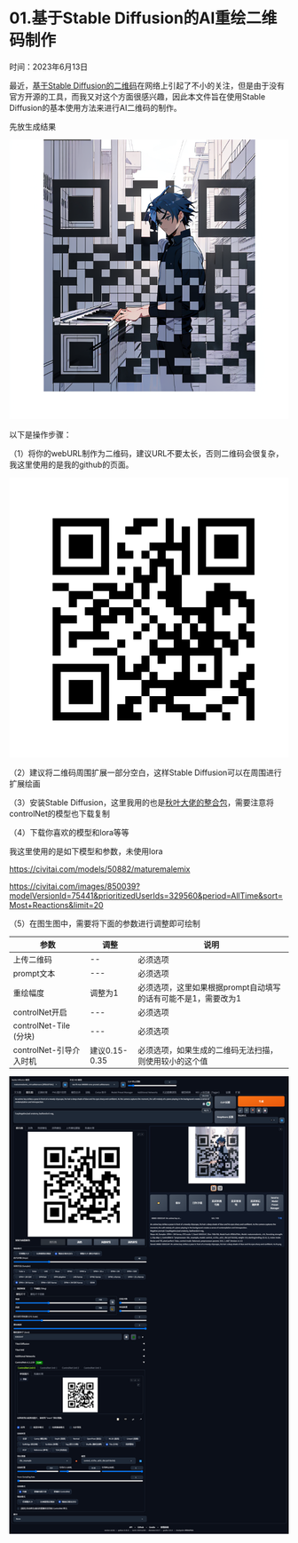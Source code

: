 # 01.基于Stable Diffusion的AI重绘二维码制作

时间：2023年6月13日

最近，[基于Stable Diffusion的二维码](https://mp.weixin.qq.com/s/8Pl2Dxuf4bHcMpYXdpGh6g)在网络上引起了不小的关注，但是由于没有官方开源的工具，而我又对这个方面很感兴趣，因此本文件旨在使用Stable Diffusion的基本使用方法来进行AI二维码的制作。

先放生成结果

![结果](imgs/sd-qrcode.png)

以下是操作步骤：

（1）将你的webURL制作为二维码，建议URL不要太长，否则二维码会很复杂，我这里使用的是我的github的页面。

![QRcode](imgs/qrcode.png)

（2）建议将二维码周围扩展一部分空白，这样Stable Diffusion可以在周围进行扩展绘画

（3）安装Stable Diffusion，这里我用的也是[秋叶大佬的整合包](https://space.bilibili.com/12566101)，需要注意将controlNet的模型也下载复制

（4）下载你喜欢的模型和lora等等

我这里使用的是如下模型和参数，未使用lora

https://civitai.com/models/50882/maturemalemix

https://civitai.com/images/850039?modelVersionId=75441&prioritizedUserIds=329560&period=AllTime&sort=Most+Reactions&limit=20

（5）在图生图中，需要将下面的参数进行调整即可绘制

|参数|调整|说明|
|  ----  | ----  |  ----  |
|上传二维码|--|必须选项|
|prompt文本|---|必须选项|
|重绘幅度|调整为1|必须选项，这里如果根据prompt自动填写的话有可能不是1，需要改为1|
|controlNet开启|---|必须选项|
|controlNet-Tile (分块)|---|必须选项|
|controlNet-引导介入时机|建议0.15-0.35|必须选项，如果生成的二维码无法扫描，则使用较小的这个值|

![web](imgs/all.png)
